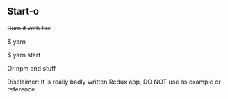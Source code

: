 ## Start-o

~~Burn it with fire~~

$ yarn

$ yarn start

Or npm and stuff

Disclaimer:
It is really badly written Redux app, DO NOT use as example or reference
